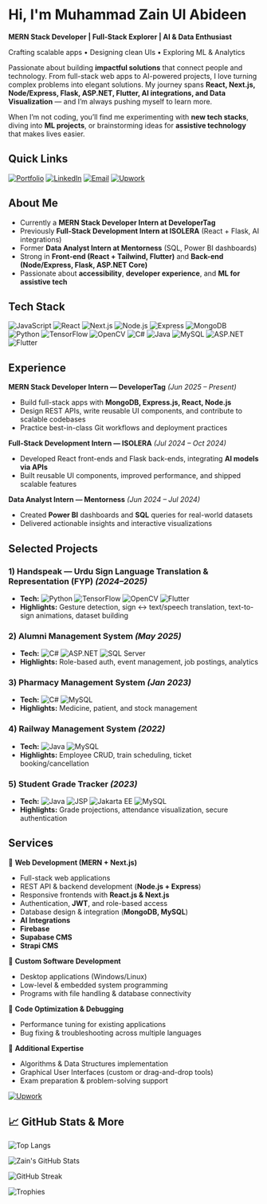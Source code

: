 # Hi, I'm **Muhammad Zain Ul Abideen**

**MERN Stack Developer | Full-Stack Explorer | AI & Data Enthusiast**

Crafting scalable apps • Designing clean UIs • Exploring ML & Analytics

Passionate about building **impactful solutions** that connect people and technology. From full-stack web apps to AI-powered projects, I love turning complex problems into elegant solutions. My journey spans **React, Next.js, Node/Express, Flask, ASP.NET, Flutter, AI integrations, and Data Visualization** — and I’m always pushing myself to learn more.

When I’m not coding, you’ll find me experimenting with **new tech stacks**, diving into **ML projects**, or brainstorming ideas for **assistive technology** that makes lives easier.

## Quick Links

[![Portfolio](https://img.shields.io/badge/Portfolio-Visit%20Now-blue?style=flat-square\&logo=netlify)](https://zainulabideenportfolio.netlify.app/)
[![LinkedIn](https://img.shields.io/badge/LinkedIn-Connect-blue?style=flat-square\&logo=linkedin)](https://www.linkedin.com/in/zain688/)
[![Email](https://img.shields.io/badge/Email-Contact-red?style=flat-square\&logo=gmail)](mailto:zainm2432003@gmail.com)
[![Upwork](https://img.shields.io/badge/Upwork-Hire%20Me-brightgreen?style=flat-square\&logo=upwork)](https://www.upwork.com/freelancers/~01d018f9ca9768b53d?mp_source=share)

## About Me

* Currently a **MERN Stack Developer Intern at DeveloperTag**
* Previously **Full-Stack Development Intern at ISOLERA** (React + Flask, AI integrations)
* Former **Data Analyst Intern at Mentorness** (SQL, Power BI dashboards)
* Strong in **Front-end (React + Tailwind, Flutter)** and **Back-end (Node/Express, Flask, ASP.NET Core)**
* Passionate about **accessibility**, **developer experience**, and **ML for assistive tech**

## Tech Stack

![JavaScript](https://img.shields.io/badge/JavaScript-F7DF1E?style=flat-square\&logo=javascript\&logoColor=black)
![React](https://img.shields.io/badge/React-20232A?style=flat-square\&logo=react\&logoColor=61DAFB)
![Next.js](https://img.shields.io/badge/Next.js-000000?style=flat-square\&logo=nextdotjs\&logoColor=white)
![Node.js](https://img.shields.io/badge/Node.js-43853D?style=flat-square\&logo=node.js\&logoColor=white)
![Express](https://img.shields.io/badge/Express.js-404D59?style=flat-square)
![MongoDB](https://img.shields.io/badge/MongoDB-4EA94B?style=flat-square\&logo=mongodb\&logoColor=white)
![Python](https://img.shields.io/badge/Python-3776AB?style=flat-square\&logo=python\&logoColor=white)
![TensorFlow](https://img.shields.io/badge/TensorFlow-FF6F00?style=flat-square\&logo=tensorflow\&logoColor=white)
![OpenCV](https://img.shields.io/badge/OpenCV-5C3EE8?style=flat-square\&logo=opencv\&logoColor=white)
![C#](https://img.shields.io/badge/C%23-239120?style=flat-square\&logo=c-sharp\&logoColor=white)
![Java](https://img.shields.io/badge/Java-ED8B00?style=flat-square\&logo=java\&logoColor=white)
![MySQL](https://img.shields.io/badge/MySQL-005C84?style=flat-square\&logo=mysql\&logoColor=white)
![ASP.NET](https://img.shields.io/badge/ASP.NET-512BD4?style=flat-square\&logo=dotnet\&logoColor=white)
![Flutter](https://img.shields.io/badge/Flutter-02569B?style=flat-square\&logo=flutter\&logoColor=white)

## Experience

**MERN Stack Developer Intern — DeveloperTag** *(Jun 2025 – Present)*

* Build full-stack apps with **MongoDB, Express.js, React, Node.js**
* Design REST APIs, write reusable UI components, and contribute to scalable codebases
* Practice best-in-class Git workflows and deployment practices

**Full-Stack Development Intern — ISOLERA** *(Jul 2024 – Oct 2024)*

* Developed React front-ends and Flask back-ends, integrating **AI models via APIs**
* Built reusable UI components, improved performance, and shipped scalable features

**Data Analyst Intern — Mentorness** *(Jun 2024 – Jul 2024)*

* Created **Power BI** dashboards and **SQL** queries for real-world datasets
* Delivered actionable insights and interactive visualizations

## Selected Projects

### 1) **Handspeak — Urdu Sign Language Translation & Representation (FYP)** *(2024–2025)*

* **Tech:** ![Python](https://img.shields.io/badge/Python-3776AB?style=flat-square\&logo=python\&logoColor=white) ![TensorFlow](https://img.shields.io/badge/TensorFlow-FF6F00?style=flat-square\&logo=tensorflow\&logoColor=white) ![OpenCV](https://img.shields.io/badge/OpenCV-5C3EE8?style=flat-square\&logo=opencv\&logoColor=white) ![Flutter](https://img.shields.io/badge/Flutter-02569B?style=flat-square\&logo=flutter\&logoColor=white)
* **Highlights:** Gesture detection, sign ↔ text/speech translation, text-to-sign animations, dataset building

### 2) **Alumni Management System** *(May 2025)*

* **Tech:** ![C#](https://img.shields.io/badge/C%23-239120?style=flat-square\&logo=c-sharp\&logoColor=white) ![ASP.NET](https://img.shields.io/badge/ASP.NET-512BD4?style=flat-square\&logo=dotnet\&logoColor=white) ![SQL Server](https://img.shields.io/badge/SQL%20Server-CC2927?style=flat-square\&logo=microsoftsqlserver\&logoColor=white)
* **Highlights:** Role-based auth, event management, job postings, analytics

### 3) **Pharmacy Management System** *(Jan 2023)*

* **Tech:** ![C#](https://img.shields.io/badge/C%23-239120?style=flat-square\&logo=c-sharp\&logoColor=white) ![MySQL](https://img.shields.io/badge/MySQL-005C84?style=flat-square\&logo=mysql\&logoColor=white)
* **Highlights:** Medicine, patient, and stock management

### 4) **Railway Management System** *(2022)*

* **Tech:** ![Java](https://img.shields.io/badge/Java-ED8B00?style=flat-square\&logo=java\&logoColor=white) ![MySQL](https://img.shields.io/badge/MySQL-005C84?style=flat-square\&logo=mysql\&logoColor=white)
* **Highlights:** Employee CRUD, train scheduling, ticket booking/cancellation

### 5) **Student Grade Tracker** *(2023)*

* **Tech:** ![Java](https://img.shields.io/badge/Java-ED8B00?style=flat-square\&logo=java\&logoColor=white) ![JSP](https://img.shields.io/badge/JSP-007396?style=flat-square\&logo=java\&logoColor=white) ![Jakarta EE](https://img.shields.io/badge/Jakarta%20EE-007396?style=flat-square\&logo=java\&logoColor=white) ![MySQL](https://img.shields.io/badge/MySQL-005C84?style=flat-square\&logo=mysql\&logoColor=white)
* **Highlights:** Grade projections, attendance visualization, secure authentication

## Services

🔹 **Web Development (MERN + Next.js)**

* Full-stack web applications
* REST API & backend development (**Node.js + Express**)
* Responsive frontends with **React.js & Next.js**
* Authentication, **JWT**, and role-based access
* Database design & integration (**MongoDB, MySQL**)
* **AI Integrations**
* **Firebase**
* **Supabase CMS**
* **Strapi CMS**

🔹 **Custom Software Development**

* Desktop applications (Windows/Linux)
* Low-level & embedded system programming
* Programs with file handling & database connectivity

🔹 **Code Optimization & Debugging**

* Performance tuning for existing applications
* Bug fixing & troubleshooting across multiple languages

🔹 **Additional Expertise**

* Algorithms & Data Structures implementation
* Graphical User Interfaces (custom or drag-and-drop tools)
* Exam preparation & problem-solving support

[![Upwork](https://img.shields.io/badge/Upwork-Hire%20Me-brightgreen?style=for-the-badge\&logo=upwork)](https://www.upwork.com/freelancers/~01d018f9ca9768b53d?mp_source=share)

## 📈 GitHub Stats & More

![Top Langs](https://github-readme-stats.vercel.app/api/top-langs/?username=MuhammadZain243\&layout=compact)

![Zain's GitHub Stats](https://github-readme-stats.vercel.app/api?username=MuhammadZain243\&show_icons=true)

![GitHub Streak](https://github-readme-streak-stats.herokuapp.com/?user=MuhammadZain243\&theme=default)

![Trophies](https://github-profile-trophy.vercel.app/?username=MuhammadZain243\&theme=flat\&no-frame=true\&margin-w=10)
